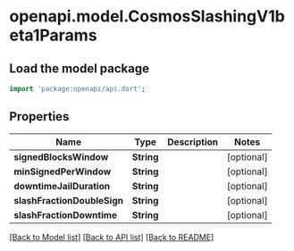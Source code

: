# openapi.model.CosmosSlashingV1beta1Params

## Load the model package
```dart
import 'package:openapi/api.dart';
```

## Properties
Name | Type | Description | Notes
------------ | ------------- | ------------- | -------------
**signedBlocksWindow** | **String** |  | [optional] 
**minSignedPerWindow** | **String** |  | [optional] 
**downtimeJailDuration** | **String** |  | [optional] 
**slashFractionDoubleSign** | **String** |  | [optional] 
**slashFractionDowntime** | **String** |  | [optional] 

[[Back to Model list]](../README.md#documentation-for-models) [[Back to API list]](../README.md#documentation-for-api-endpoints) [[Back to README]](../README.md)


